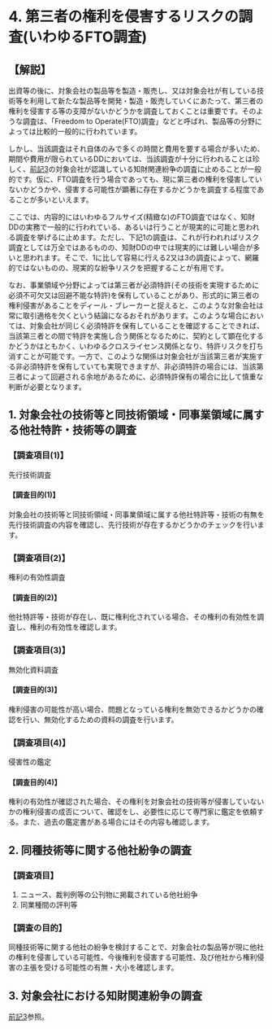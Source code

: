 # 4. 第三者の権利を侵害するリスクの調査(いわゆるFTO調査)

## 【解説】

出資等の後に、対象会社の製品等を製造・販売し、又は対象会社が有している技術等を利用して新たな製品等を開発・製造・販売していくにあたって、第三者の権利を侵害する等の支障がないかどうかを調査しておくことは重要です。そのような調査は、「Freedom
to Operate(FTO)調査」などと呼ばれ、製品等の分野によっては比較的一般的に行われています。

しかし、当該調査はそれ自体のみで多くの時間と費用を要する場合が多いため、期間や費用が限られているDDにおいては、当該調査が十分に行われることは珍しく、[前記3](#対象会社における知財関連紛争の調査)の対象会社が認識している知財関連紛争の調査に止めることが一般的です。仮に、FTO調査を行う場合であっても、現に第三者の権利を侵害していないかどうかや、侵害する可能性が顕著に存在するかどうかを調査する程度であることが多いといえます。

ここでは、内容的にはいわゆるフルサイズ(精緻な)のFTO調査ではなく、知財DDの実務で一般的に行われている、あるいは行うことが現実的に可能と思われる調査を挙げるに止めます。ただし、下記1の調査は、これが行われればリスク調査としては万全ではあるものの、知財DDの中では現実的には難しい場合が多いと思われます。そこで、1に比して容易に行える2又は3の調査によって、網羅的ではないものの、現実的な紛争リスクを把握することが有用です。

なお、事業領域や分野によっては第三者が必須特許(その技術を実現するために必須不可欠又は回避不能な特許)を保有していることがあり、形式的に第三者の権利侵害があることをディール・ブレーカーと捉えると、このような対象会社は常に取引適格を欠くという結論になるおそれがあります。このような場合においては、対象会社が同じく必須特許を保有していることを確認することできれば、当該第三者との間で特許を実施し合う関係となるために、契約として顕在化するかどうかはともかく、いわゆるクロスライセンス関係となり、特許リスクを打ち消すことが可能です。一方で、このような関係は対象会社が当該第三者が実施する非必須特許を保有していても実現できますが、非必須特許の場合には、当該第三者によって回避される余地があるために、必須特許保有の場合に比して慎重な判断が必要となります。

## 1. 対象会社の技術等と同技術領域・同事業領域に属する他社特許・技術等の調査

### 【調査項目(1)】

先行技術調査

#### 【調査目的(1)】

対象会社の技術等と同技術領域・同事業領域に属する他社特許等・技術の有無を先行技術調査の内容を確認し、先行技術が存在するかどうかのチェックを行います。

### 【調査項目(2)】

権利の有効性調査

#### 【調査目的(2)】

他社特許等・技術が存在し、既に権利化されている場合、その権利の有効性を調査し、権利の有効性を確認します。

### 【調査項目(3)】

無効化資料調査

#### 【調査目的(3)】

権利侵害の可能性が高い場合、問題となっている権利を無効できるかどうかの確認を行い、無効化するための資料の調査を行います。

### 【調査項目(4)】

侵害性の鑑定

#### 【調査目的(4)】

権利の有効性が確認された場合、その権利を対象会社の技術等が侵害していないかの権利侵害の成否について、確認をし、必要性に応じて専門家に鑑定を依頼する。また、過去の鑑定書がある場合にはその内容も確認します。

## 2. 同種技術等に関する他社紛争の調査

### 【調査項目】

1. ニュース、裁判例等の公刊物に掲載されている他社紛争
2. 同業種間の評判等

### 【調査の目的】

同種技術等に関する他社の紛争を検討することで、対象会社の製品等が現に他社の権利を侵害している可能性、今後権利を侵害する可能性、及び他社から権利侵害の主張を受ける可能性の有無・大小を確認します。

## 3. 対象会社における知財関連紛争の調査

[前記3](#対象会社における知財関連紛争の調査)参照。
